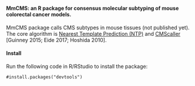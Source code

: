 # <h4>MmCMS: an R package for consensus molecular subtyping of mouse colorectal cancer models.</h4>
<p>MmCMS package calls CMS subtypes in mouse tissues (not published yet). The core algorithm is <a href="https://journals.plos.org/plosone/article?id=10.1371/journal.pone.0015543"> Nearest Template Prediction (NTP)</a> and <a href="https://www.nature.com/articles/s41598-017-16747-x"> CMScaller</a> [Guinney 2015; Eide 2017; Hoshida 2010].</p>

<h4>Install</h4>
<p>Run the following code in R/RStudio to install the package:</p>

 <code>#install.packages("devtools")</code>
